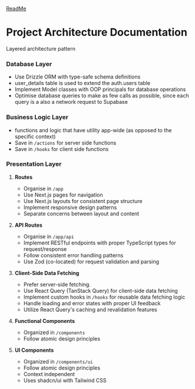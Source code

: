 [ReadMe](/README.md)

# Project Architecture Documentation
Layered architecture pattern

### Database Layer
- Use Drizzle ORM with type-safe schema definitions
- user_details table is used to extend the auth.users table
- Implement Model classes with OOP principals for database operations
- Optimise database queries to make as few calls as possible, since each query is a also a network request to Supabase

### Business Logic Layer
- functions and logic that have utility app-wide (as opposed to the specific context)
- Save in `/actions` for server side functions
- Save in `/hooks` for client side functions

### Presentation Layer
1. **Routes**
   - Organise in `/app`
   - Use Next.js pages for navigation
   - Use Next.js layouts for consistent page structure
   - Implement responsive design patterns
   - Separate concerns between layout and content

2. **API Routes**
   - Organise in `/app/api`
   - Implement RESTful endpoints with proper TypeScript types for request/response
   - Follow consistent error handling patterns
   - Use Zod (co-located) for request validation and parsing

3. **Client-Side Data Fetching**
   - Prefer server-side fetching.
   - Use React Query (TanStack Query) for client-side data fetching
   - Implement custom hooks in `/hooks` for reusable data fetching logic
   - Handle loading and error states with proper UI feedback
   - Utilize React Query's caching and revalidation features

4. **Functional Components**
   - Organized in `/components`
   - Follow atomic design principles

5. **UI Components**
   - Organized in `/components/ui`
   - Follow atomic design principles
   - Context independent
   - Uses shadcn/ui with Tailwind CSS
  



